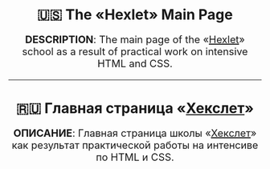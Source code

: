 <h1 align="center">🇺🇸 <a style="text-decoration: none;" href="https://kacivan.github.io/Hexlet-Main-Page/">The
        &laquo;Hexlet&raquo; Main Page</a></h1>
<p align="center" style="font-size: 20px;"><b>DESCRIPTION</b>: The main page of&nbsp;the &laquo;<a href="https://ru.hexlet.io/">Hexlet</a>&raquo; school
    as&nbsp;a&nbsp;result of
    practical work on&nbsp;intensive HTML and CSS.</p>
<hr>
<h1 align="center">🇷🇺 <a style="text-decoration: none;" href="https://kacivan.github.io/Hexlet-Main-Page/">Главная
        страница &laquo;<a href="https://ru.hexlet.io/">Хекслет</a>&raquo;</a></h1>
<p align="center" style="font-size: 20px;"><b>ОПИСАНИЕ</b>: Главная страница школы &laquo;<a href="https://ru.hexlet.io/">Хекслет</a>&raquo; как результат
    практической
    работы на&nbsp;интенсиве по&nbsp;HTML и&nbsp;CSS.</p>
